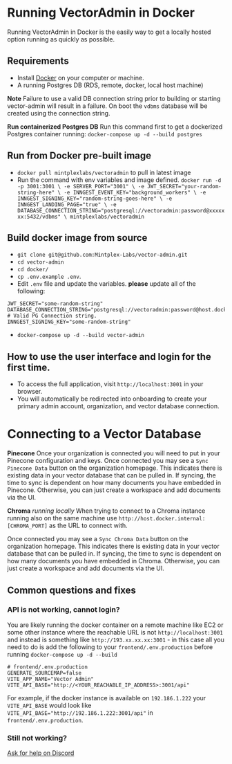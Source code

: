 # Running VectorAdmin in Docker

Running VectorAdmin in Docker is the easily way to get a locally hosted option running as quickly as possible.

## Requirements
- Install [Docker](https://www.docker.com/) on your computer or machine.
- A running Postgres DB (RDS, remote, docker, local host machine)

**Note**  Failure to use a valid DB connection string prior to building or starting vector-admin will result in a failure.
On boot the `vdbms` database will be created using the connection string.

**Run containerized Postgres DB**
Run this command first to get a dockerized Postgres container running:
`docker-compose up -d --build postgres`

## Run from Docker pre-built image
- `docker pull mintplexlabs/vectoradmin` to pull in latest image
- Run the command with env variables and image defined.
`docker run -d -p 3001:3001 \
-e SERVER_PORT="3001" \
-e JWT_SECRET="your-random-string-here" \
-e INNGEST_EVENT_KEY="background_workers" \
-e INNGEST_SIGNING_KEY="random-string-goes-here" \
-e INNGEST_LANDING_PAGE="true" \
-e DATABASE_CONNECTION_STRING="postgresql://vectoradmin:password@xxxxxxx:5432/vdbms" \
mintplexlabs/vectoradmin`


## Build docker image from source
- `git clone git@github.com:Mintplex-Labs/vector-admin.git`
- `cd vector-admin`
- `cd docker/`
- `cp .env.example .env`.
- Edit `.env` file and update the variables. **please** update all of the following:
```shell
JWT_SECRET="some-random-string"
DATABASE_CONNECTION_STRING="postgresql://vectoradmin:password@host.docker.internal:5433/vdbms" # Valid PG Connection string.
INNGEST_SIGNING_KEY="some-random-string"
```
- `docker-compose up -d --build vector-admin`


## How to use the user interface and login for the first time.
- To access the full application, visit `http://localhost:3001` in your browser.
- You will automatically be redirected into onboarding to create your primary admin account, organization, and vector database connection.

# Connecting to a Vector Database

**Pinecone**
Once your organization is connected you will need to put in your Pinecone configuration and keys. Once connected you may see a `Sync Pinecone Data` button on the organization homepage. This indicates there is existing data in your vector database that can be pulled in. If syncing, the time to sync is dependent on how many documents you have embedded in Pinecone. Otherwise, you can just create a workspace and add documents via the UI.

**Chroma** _running locally_
When trying to connect to a Chroma instance running also on the same machine use `http://host.docker.internal:[CHROMA_PORT]` as the URL to connect with.

Once connected you may see a `Sync Chroma Data` button on the organization homepage. This indicates there is existing data in your vector database that can be pulled in. If syncing, the time to sync is dependent on how many documents you have embedded in Chroma. Otherwise, you can just create a workspace and add documents via the UI.


## Common questions and fixes

### API is not working, cannot login?
You are likely running the docker container on a remote machine like EC2 or some other instance where the reachable URL
is not `http://localhost:3001` and instead is something like `http://193.xx.xx.xx:3001` - in this case all you need to do is add the following to your `frontend/.env.production` before running `docker-compose up -d --build`
```
# frontend/.env.production
GENERATE_SOURCEMAP=false
VITE_APP_NAME="Vector Admin"
VITE_API_BASE="http://<YOUR_REACHABLE_IP_ADDRESS>:3001/api"
```
For example, if the docker instance is available on `192.186.1.222` your `VITE_API_BASE` would look like `VITE_API_BASE="http://192.186.1.222:3001/api"` in `frontend/.env.production`.

### Still not working?
[Ask for help on Discord](https://discord.gg/6UyHPeGZAC)